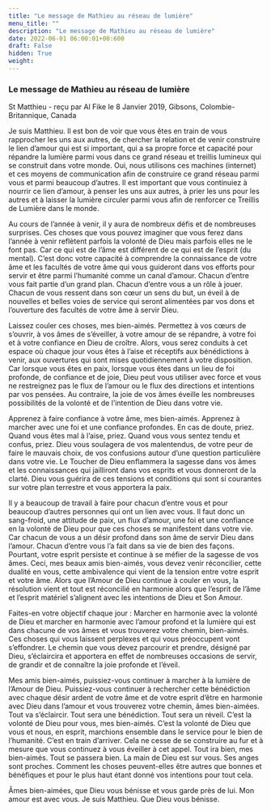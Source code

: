 ```yaml
---
title: "Le message de Mathieu au réseau de lumière"
menu_title: ""
description: "Le message de Mathieu au réseau de lumière"
date: 2022-06-01 06:00:01+00:600
draft: False
hidden: True
weight:
---
```

### Le message de Mathieu au réseau de lumière

St Matthieu - reçu par Al Fike le 8 Janvier 2019, Gibsons, Colombie-Britannique, Canada

Je suis Matthieu. Il est bon de voir que vous êtes en train de vous rapprocher les uns aux autres, de chercher la relation et de venir construire le lien d’amour qui est si important, qui a sa propre force et capacité pour répandre la lumière parmi vous dans ce grand réseau et treillis lumineux qui se construit dans votre monde. Oui, nous utilisons ces machines (internet) et ces moyens de communication afin de construire ce grand réseau parmi vous et parmi beaucoup d’autres. Il est important que vous continuiez à nourrir ce lien d’amour, à penser les uns aux autres, à prier les uns pour les autres et à laisser la lumière circuler parmi vous afin de renforcer ce Treillis de Lumière dans le monde.

Au cours de l’année à venir, il y aura de nombreux défis et de nombreuses surprises. Ces choses que vous pouvez imaginer que vous ferez dans l’année à venir reflètent parfois la volonté de Dieu mais parfois elles ne le font pas. Car ce qui est de l’âme est différent de ce qui est de l’esprit (du mental). C’est donc votre capacité à comprendre la connaissance de votre âme et les facultés de votre âme qui vous guideront dans vos efforts pour servir et être parmi l’humanité comme un canal d’amour. Chacun d’entre vous fait partie d’un grand plan. Chacun d’entre vous a un rôle à jouer. Chacun de vous ressent dans son cœur un sens du but, un éveil à de nouvelles et belles voies de service qui seront alimentées par vos dons et l’ouverture des facultés de votre âme à servir Dieu.

Laissez couler ces choses, mes bien-aimés. Permettez à vos cœurs de s’ouvrir, à vos âmes de s’éveiller, à votre amour de se répandre, à votre foi et à votre confiance en Dieu de croître. Alors, vous serez conduits à cet espace où chaque jour vous êtes à l’aise et réceptifs aux bénédictions à venir, aux ouvertures qui sont mises quotidiennement à votre disposition. Car lorsque vous êtes en paix, lorsque vous êtes dans un lieu de foi profonde, de confiance et de joie, Dieu peut vous utiliser avec force et vous ne restreignez pas le flux de l’amour ou le flux des directions et intentions par vos pensées. Au contraire, la joie de vos âmes éveille les nombreuses possibilités de la volonté et de l’intention de Dieu dans votre vie.

Apprenez à faire confiance à votre âme, mes bien-aimés. Apprenez à marcher avec une foi et une confiance profondes. En cas de doute, priez. Quand vous êtes mal à l’aise, priez. Quand vous vous sentez tendu et confus, priez. Dieu vous soulagera de vos malentendus, de votre peur de faire le mauvais choix, de vos confusions autour d’une question particulière dans votre vie. Le Toucher de Dieu enflammera la sagesse dans vos âmes et les connaissances qui jailliront dans vos esprits et vous donneront de la clarté. Dieu vous guérira de ces tensions et conditions qui sont si courantes sur votre plan terrestre et vous apportera la paix.

Il y a beaucoup de travail à faire pour chacun d’entre vous et pour beaucoup d’autres personnes qui ont un lien avec vous. Il faut donc un sang-froid, une attitude de paix, un flux d’amour, une foi et une confiance en la volonté de Dieu pour que ces choses se manifestent dans votre vie. Car chacun de vous a un désir profond dans son âme de servir Dieu dans l’amour. Chacun d’entre vous l’a fait dans sa vie de bien des façons. Pourtant, votre esprit persiste et continue à se méfier de la sagesse de vos âmes. Ceci, mes beaux amis bien-aimés, vous devez venir réconcilier, cette dualité en vous, cette ambivalence qui vient de la tension entre votre esprit et votre âme. Alors que l’Amour de Dieu continue à couler en vous, la résolution vient et tout est réconcilié en harmonie alors que l’esprit de l’âme et l’esprit matériel s’alignent avec les intentions de Dieu et Son Amour.

Faites-en votre objectif chaque jour : Marcher en harmonie avec la volonté de Dieu et marcher en harmonie avec l’amour profond et la lumière qui est dans chacune de vos âmes et vous trouverez votre chemin, bien-aimés. Ces choses qui vous laissent perplexes et qui vous préoccupent vont s’effondrer. Le chemin que vous devez parcourir et prendre, désigné par Dieu, s’éclaircira et apportera en effet de nombreuses occasions de servir, de grandir et de connaître la joie profonde et l’éveil.

Mes amis bien-aimés, puissiez-vous continuer à marcher à la lumière de l’Amour de Dieu. Puissiez-vous continuer à rechercher cette bénédiction avec chaque désir ardent de votre âme et de votre esprit d’être en harmonie avec Dieu dans l’amour et vous trouverez votre chemin, âmes bien-aimées. Tout va s’éclaircir. Tout sera une bénédiction. Tout sera un réveil. C’est la volonté de Dieu pour vous, mes bien-aimés. C’est la volonté de Dieu que vous et nous, en esprit, marchions ensemble dans le service pour le bien de l’humanité. C’est en train d’arriver. Cela ne cesse de se construire au fur et à mesure que vous continuez à vous éveiller à cet appel. Tout ira bien, mes bien-aimés. Tout se passera bien. La main de Dieu est sur vous. Ses anges sont proches. Comment les choses peuvent-elles être autres que bonnes et bénéfiques et pour le plus haut étant donné vos intentions pour tout cela.

Âmes bien-aimées, que Dieu vous bénisse et vous garde près de lui. Mon amour est avec vous. Je suis Matthieu. Que Dieu vous bénisse.



